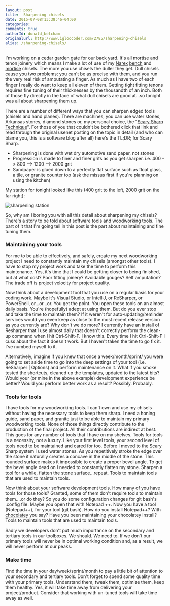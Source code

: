 ```yaml
---
layout: post
title:  Sharpening chisels
date: 2015-07-08T13:38:46-04:00
categories:
comments: true
authorId: donald_belcham
originalurl: http://www.igloocoder.com/2785/sharpening-chisels
alias: /sharpening-chisels/
---
```


I'm working on a cedar garden gate for our back yard. It's all mortise and tenon joinery which means I make a lot of use of my [Narex][1] [bench][2] and [mortise][3] chisels. The more you use chisels the duller they get. Dull chisels cause you two problems; you can't be as precise with them, and you run the very real risk of amputating a finger. As much as I have two of each finger I really do want to keep all eleven of them. Getting tight fitting tenons requires fine tuning of their thicknesses by the thousandth of an inch. Both of those fly directly in the face of what dull chisels are good at…so tonight was all about sharpening them up.

There are a number of different ways that you can sharpen edged tools (chisels and hand planes). There are machines, you can use water stones, Arkansas stones, diamond stones or, my personal choice, the "[Scary Sharp Technique][4]". For those of you that couldn't be bothered click that link and read through the original usenet posting on the topic in detail (and who can blame you, this is a software blog after all) here's the TL;DR; for Scary Sharp.

* Sharpening is done with wet dry automotive sand paper, not stones
* Progression is made to finer and finer grits as you get sharper. i.e.  400 –> 800 –> 1200 –> 2000 grit
* Sandpaper is glued down to a perfectly flat surface such as float glass, a tile, or granite counter top (ask the missus first if you're planning on using the kitchen)

My station for tonight looked like this (400 grit to the left, 2000 grit on the far right):

![sharpening station][5]

So, why am I boring you with all this detail about sharpening my chisels? There's a story to be told about software tools and woodworking tools. The part of it that I'm going tell in this post is the part about maintaining and fine tuning them.

### Maintaining your tools

For me to be able to effectively, and safely, create my next woodworking project I need to constantly maintain my chisels (amongst other tools). I have to stop my project work and take the time to perform this maintenance. Yes, it's time that I could be getting closer to being finished, but at what cost? Poor fitting joinery? Avoidable gouges? Self amputation? The trade off is project velocity for project quality.

Now think about a development tool that you use on a regular basis for your coding work. Maybe it's Visual Studio, or IntelliJ, or ReSharper, or PowerShell, or…or…or. You get the point. You open these tools on an almost daily basis. You're (hopefully) adept at using them. But do you ever stop and take the time to maintain them? If it weren't for auto-updating/reminder services would you even keep as close to the most recent release version as you currently are? Why don't we do more? I currently have an install of Resharper that I use almost daily that doesn't correctly perform the clean-up command when I hit Ctrl-Shift-F. I know this. Every time I hit Ctrl-Shift-F I cuss about the fact it doesn't work. But I haven't taken the time to go fix it. I've numbed myself to it.

Alternatively, imagine if you knew that once a week/month/sprint/ you were going to set aside time to go into the deep settings of your tool (i.e. ReSharper &#124; Options) and perform maintenance on it. What if you smoke tested the shortcuts, cleaned up the templates, updated to the latest bits? Would your (or mine in the above example) development experience be better? Would you perform better work as a result? Possibly. Probably.

### Tools for tools

I have tools for my woodworking tools. I can't own and use my chisels without having the necessary tools to keep them sharp. I need a honing guide, sand paper, and granite just to be able to maintain my primary woodworking tools. None of those things directly contribute to the production of the final project. All their contributions are indirect at best. This goes for any number of tools that I have on my shelves. Tools for tools is a necessity, not a luxury. Like your first level tools, your second level of tools need to be maintained and cared for too. Before I moved to the Scary Sharp system I used water stones. As you repetitively stroke the edge over the stone it naturally creates a concave in the middle of the stone. This rounded surface makes it impossible to create a proper bevel angle. To get the bevel angle dead on I needed to constantly flatten my stone. Sharpen a tool for a while, flatten the stone surface…repeat. Tools to maintain tools that are used to maintain tools.

Now think about your software development tools. How many of you have tools for those tools? Granted, some of them don't require tools to maintain them….or do they? So you do some configuration changes for git bash's .config file. Maybe you open that with Notepad ++. Now you have a tool (Notepad++), for your tool (git bash). How do you install Notepad++? With [chocolatey][6] you say? Have you been maintaining your chocolatey install? Tools to maintain tools that are used to maintain tools.

Sadly we developers don't put much importance on the secondary and tertiary tools in our toolboxes. We should. We need to. If we don't our primary tools will never be in optimal working condition and, as a result, we will never perform at our peaks.

### Make time

Find the time in your day/week/sprint/month to pay a little bit of attention to your secondary and tertiary tools. Don't forget to spend some quality time with your primary tools. Understand them, tweak them, optimize them, keep them healthy. Yes, it will take time away from delivering your project/product. Consider that working with un-tuned tools will take time away as well.

[1]: http://www.narexchisels.com/Narex_Chisels/Home.html
[2]: http://www.leevalley.com/en/wood/page.aspx?p=67707&cat=1,41504
[3]: http://www.leevalley.com/en/wood/page.aspx?p=66737&cat=1,41504
[4]: https://groups.google.com/forum/?hl=en#!topic/rec.woodworking/rGAGAPR-6ks
[5]: https://farm1.staticflickr.com/373/19487481376_c527907bae_z.jpg
[6]: https://chocolatey.org/
  